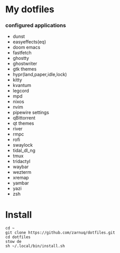 # My dotfiles
### configured applications
* dunst
* easyeffects(eq)
* doom emacs
* fastfetch
* ghostty
* ghostwriter
* gtk themes
* hypr(land,paper,idle,lock)
* kitty
* kvantum
* legcord
* mpd
* nixos
* nvim
* pipewire settings
* qBittorrent
* qt themes
* river
* rmpc
* rofi
* swaylock
* tidal_dl_ng
* tmux
* tridactyl
* waybar
* wezterm
* xremap
* yambar
* yazi
* zsh

# Install
```
cd ~
git clone https://github.com/zarnuq/dotfiles.git
cd dotfiles
stow de
sh ~/.local/bin/install.sh
```
